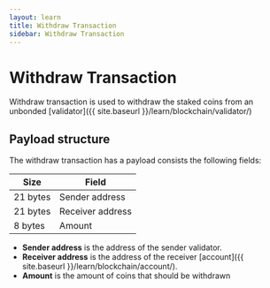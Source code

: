 ```yaml
---
layout: learn
title: Withdraw Transaction
sidebar: Withdraw Transaction
---
```


# Withdraw Transaction

Withdraw transaction is used to withdraw the staked coins from an unbonded
[validator]({{ site.baseurl }}/learn/blockchain/validator/)

## Payload structure

The withdraw transaction has a payload consists the following fields:

| Size     | Field            |
| -------- | ---------------- |
| 21 bytes | Sender address   |
| 21 bytes | Receiver address |
| 8 bytes  | Amount           |

- **Sender address** is the address of the sender validator.
- **Receiver address** is the address of the receiver [account]({{ site.baseurl }}/learn/blockchain/account/).
- **Amount** is the amount of coins that should be withdrawn
